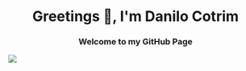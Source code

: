 <h1 align="center">Greetings 👋, I'm Danilo Cotrim</h1>
<h3 align="center">Welcome to my GitHub Page</h3>

![](https://komarev.com/ghpvc/?username=your-github-username&abbreviated=true)
